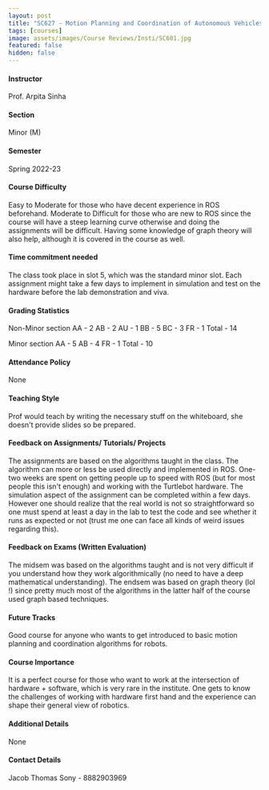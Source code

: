 ```yaml
---
layout: post
title: "SC627 - Motion Planning and Coordination of Autonomous Vehicles"
tags: [courses]
image: assets/images/Course Reviews/Insti/SC601.jpg
featured: false
hidden: false
---
```


#### Instructor
Prof. Arpita Sinha

#### Section
Minor (M)

#### Semester
Spring 2022-23

#### Course Difficulty
Easy to Moderate for those who have decent experience in ROS beforehand. Moderate to Difficult for those who are new to ROS since the course will have a steep learning curve otherwise and doing the assignments will be difficult. Having some knowledge of graph theory will also help, although it is covered in the course as well.

#### Time commitment needed
The class took place in slot 5, which was the standard minor slot. Each assignment might take a few days to implement in simulation and test on the hardware before the lab demonstration and viva.

#### Grading Statistics
Non-Minor section 
AA - 2
AB - 2
AU - 1
BB - 5
BC - 3
FR - 1
Total - 14

Minor section
AA - 5
AB - 4
FR - 1
Total - 10

#### Attendance Policy
None

#### Teaching Style
Prof would teach by writing the necessary stuff on the whiteboard, she doesn't provide slides so be prepared.

#### Feedback on Assignments/ Tutorials/ Projects
The assignments are based on the algorithms taught in the class. The algorithm can more or less be used directly and implemented in ROS. One-two weeks are spent on getting people up to speed with ROS (but for most people this isn't enough) and working with the Turtlebot hardware. The simulation aspect of the assignment can be completed within a few days. However one should realize that the real world is not so straightforward so one must spend at least a day in the lab to test the code and see whether it runs as expected or not (trust me one can face all kinds of weird issues regarding this).

#### Feedback on Exams (Written Evaluation)
The midsem was based on the algorithms taught and is not very difficult if you understand how they work algorithmically (no need to have a deep mathematical understanding). The endsem was based on graph theory (lol !) since pretty much most of the algorithms in the latter half of the course used graph based techniques.

#### Future Tracks
Good course for anyone who wants to get introduced to basic motion planning and coordination algorithms for robots.

#### Course Importance
It is a perfect course for those who want to work at the intersection of hardware + software, which is very rare in the institute. One gets to know the challenges of working with hardware first hand and the experience can shape their general view of robotics.

#### Additional Details
None

#### Contact Details
Jacob Thomas Sony - 8882903969

